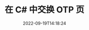 ---
############################# Static ############################
layout: "auto-gen-merger"
date: 2022-09-19T14:18:24
draft: false
otherformats: pdf pps ppsx ppt pptx rtf tex vdx vsdm vsdx vssm vssx vstm vstx vsx vtx

############################# Head ############################
head_title: "交换和交换 C# 中的 OTP 页"
head_description: "使用文档合并 API 在 C# 中的 OTP 文件中交换和交换两个页面的位置。"

############################# Header ############################
title: "在 C# 中交换 OTP 页"
description: "用几行 .NET 代码交换 OTP 个页面。"
bg_image: "https://cms.admin.containerize.com/templates/aspose/App_Themes/V3/images/bg/header1.png"
bg_overlay: false
button:
    enable: true
    icon: "fas fa-arrow-down"
    label: "下载免费试用版"
    link: "https://downloads.groupdocs.com/merger/net"

############################# SubMenu ############################
submenu:
    enable: true

    left:
        img_alt: "GroupDocs.Merger for .NET"
        image: "https://cms.admin.containerize.com/templates/groupdocs/images/product-logos/90x90-noborder/groupdocs-merger-net.png"
        product: "GroupDocs.Merger"
        platform: ".NET"

    middle:
        button:

            # button loop
            - link: "https://apireference.groupdocs.com/merger/net"
              text: "API 参考"

            # button loop
            - link: "https://github.com/groupdocs-merger"
              text: "代码示例"

            # button loop
            - link: "https://products.groupdocs.app/merger/family"
              text: "现场演示"

            # button loop
            - link: "https://purchase.groupdocs.com/pricing/merger/net"
              text: "价钱"

    right:
        link_download: "https://downloads.groupdocs.com/merger"
        link_learn: "https://docs.groupdocs.com/merger/net"
        link_buy: "https://purchase.groupdocs.com"

############################# About ############################
about:
    enable: true
    title: "关于 GroupDocs.Merger for .NET API"
    content: |
        [GroupDocs.Merger for .NET](/zh/merger/net/) 提供了一种简单的解决方案，可以在包括 PDF、Microsoft Office（Word、Excel、PowerPoint）在内的各种文档格式之间安全地合并和拆分、OneNote)、OpenDocument、HTML、图像和 .NET 应用程序中的许多其他内容。只需添加几行代码，即可执行多个文档操作，例如移动、删除、旋转、交换、提取或更改文档中页面的方向。文档合并 API 还支持将文档页面预览为图像，以分析页面上的文档结构、格式和内容。
        
        GroupDocs.Merger API 是需要文件页面交换功能的企业解决方案的正确选择。这些 API 在包括 .NET Framework, .NET Standard, .NET Core, Mono 在内的所有主要操作系统和平台上都得到了很好的支持。

############################# Steps ############################
steps:
    enable: true
    title_left: "交换 .NET 中的 OTP 个文件页"
    content_left: |
        [GroupDocs.Merger for .NET](/zh/merger/net/) 让 C# 开发人员通过执行几个简单的步骤轻松地在 OTP 文件中交换页面.
        
        * 初始化 **SwapOptions** 以指定要交换的页码。
        * 创建 **Merger** 的新实例并将源文档路径作为构造函数参数传递。
        * 调用 **SwapPages** 并传递 **SwapOptions** 对象。
        * 调用 **Save** 并指定文件路径以保存生成的文档。

    title_right: "系统要求"
    content_right: |
        所有主要平台和操作系统都支持 GroupDocs.Merger for .NET API。在执行以下代码之前，请确保您的系统上安装了以下先决条件。

        * 操作系统：Microsoft Windows、Linux、MacOS
        * 开发环境：Visual Studio, Xamarin, MonoDevelop
        * 构架: .NET Framework, .NET Standard, .NET Core, Mono
        * 从 [NuGet](https://www.nuget.org/packages/groupdocs.merger) 下载最新版本的 GroupDocs.Merger for .NET
         
    code: |
     {{% merger/additional-styles %}}
     {{< merger/code-merger title="如何使用 C# 示例代码交换 OTP 文件页面">}}

        ```csharp    
        // 使用 GroupDocs.Merger API 交换 OTP 文件页面
        int pageNumber1 = 6;
        int pageNumber2 = 1;

        // 初始化 SwapOptions 类以指定要交换的页码
        SwapOptions swapOptions = new SwapOptions(pageNumber2, pageNumber1);

        // 使用输入 OTP 文档实例化合并
        using (Merger merger = new Merger("input.otp"))
          {
            // 调用 SwapPages 方法并将 SwapOptions 对象传递给它
            merger.SwapPages(swapOptions);
    
            // 调用 Save 方法并传递所需的文件路径以保存输出文档
            merger.Save("output.otp");
          }
        ```
     {{< /merger/code-merger >}}

############################# Demos ############################
demos:
    enable: true
    title: "现场演示 - 在线交换 OTP 文件页面"
    content: |
       立即访问 [GroupDocs.Merger Live Demos](https://products.groupdocs.app/splitter/swap-pages/otp) 网站交换 OTP 文件页面。
       现场演示具有以下好处。
        
############################# About Formats ############################
about_formats:
    enable: true

############################# More Formats ############################
more_formats:
    enable: true
    title: "交换其他文件格式的页面"
    content: |
        .NET 记录文件格式和图像的合并和拆分 API。交换一些流行的文件格式，如下所述。

############################# Back to top ###############################
back_to_top:
    enable: true
---